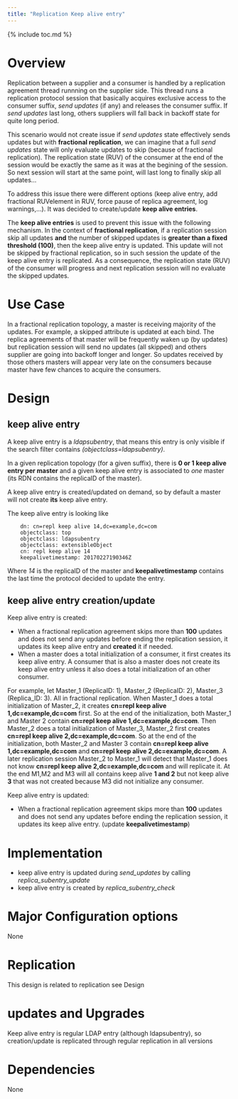 ```yaml
---
title: "Replication Keep alive entry"
---
```



{% include toc.md %}

# Overview

Replication between a supplier and a consumer is handled by a replication agreement thread runnning on the supplier side. This thread runs a replication protocol session that basically acquires exclusive access to the consumer suffix, *send updates* (if any) and releases the consumer suffix. If *send updates* last long, others suppliers will fall back in backoff state for quite long period. 

This scenario would not create issue if *send updates* state effectively sends updates but with **fractional replication**, we can imagine that a full *send updates* state will only evaluate updates to skip (because of fractional replication). The replication state (RUV) of the consumer at the end of the session would be exactly the same as it was at the begining of the session. So next session will start at the same point, will last long to finally skip all updates...

To address this issue there were different options (keep alive entry, add fractional RUVelement in RUV, force pause of replica agreement, log warnings,...). It was decided to create/update **keep alive entries**.

The **keep alive entries** is used to prevent this issue with the following mechanism. In the context of **fractional replication**, if a replication session skip all updates **and** the number of skipped updates is **greater than a fixed threshold (100)**, then the keep alive entry is updated. This update will not be skipped by fractional replication, so in such session the update of the keep alive entry is replicated. As a consequence, the replication state (RUV) of the consumer will progress and next replication session will no evaluate the skipped updates.

# Use Case

In a fractional replication topology, a master is receiving majority of the updates. For example, a skipped attribute is updated at each bind.
The replica agreements of that master will be frequently waken up (by updates) but replication session will send no updates (all skipped) and others supplier are going into backoff longer and longer.
So updates received by those others masters will appear very late on the consumers because master have few chances to acquire the consumers.



# Design

## keep alive entry

A keep alive entry is a *ldapsubentry*, that means this entry is only visible if the search filter contains *(objectclass=ldapsubentry)*.

In a given replication topology (for a given suffix), there is **0 or 1 keep alive entry per master** and a given keep alive entry is associated to *one* master (its RDN contains the replicaID of the master).

A keep alive entry is created/updated on demand, so by default a master will not create **its** keep alive entry.

The keep alive entry is looking like

        dn: cn=repl keep alive 14,dc=example,dc=com
        objectclass: top
        objectclass: ldapsubentry
        objectclass: extensibleObject
        cn: repl keep alive 14
        keepalivetimestamp: 20170227190346Z

Where *14* is the replicaID of the master and **keepalivetimestamp** contains the last time the protocol decided to update the entry.

## keep alive entry creation/update

Keep alive entry is created:

- When a fractional replication agreement skips more than **100** updates and does not send any updates before ending the replication session, it updates its keep alive entry and **created** it if needed.
- When a master does a total initialization of a consumer, it first creates its keep alive entry. A consumer that is also a master does not create its keep alive entry unless it also does a total initialization of an other consumer.

For example, let Master_1 (ReplicaID: 1), Master_2 (ReplicaID: 2), Master_3 (Replica_ID: 3). All in fractional replication.
When Master_1 does a total initialization of Master_2, it creates **cn=repl keep alive 1,dc=example,dc=com** first. So at the end of the initialization, both Master_1 and Master 2 contain **cn=repl keep alive 1,dc=example,dc=com**. Then Master_2 does a total initialization of Master_3, Master_2 first creates **cn=repl keep alive 2,dc=example,dc=com**. So at the end of the initialization, both Master_2 and Master 3 contain **cn=repl keep alive 1,dc=example,dc=com** and **cn=repl keep alive 2,dc=example,dc=com**. A later replication session Master_2 to Master_1 will detect that Master_1 does not know **cn=repl keep alive 2,dc=example,dc=com** and will replicate it. At the end M1,M2 and M3 will all contains keep alive **1 and 2** but not keep alive **3** that was not created because M3 did not initialize any consumer.

Keep alive entry is updated:

- When a fractional replication agreement skips more than **100** updates and does not send any updates before ending the replication session, it updates its keep alive entry. (update **keepalivetimestamp**)


# Implementation

- keep alive entry is updated during *send_updates* by calling *replica_subentry_update*
- keep alive entry is created by *replica_subentry_check*


# Major Configuration options

None

# Replication

This design is related to replication see Design

# updates and Upgrades

Keep alive entry is regular LDAP entry (although ldapsubentry), so creation/update is replicated through regular replication in all versions

# Dependencies

None
